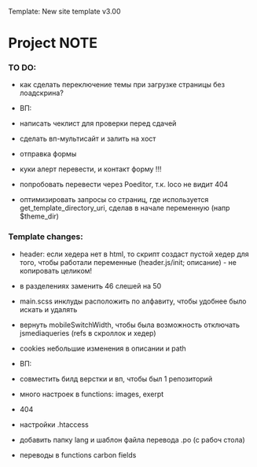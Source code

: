 Template: New site template v3.00

# Project NOTE

### TO DO:
- как сделать переключение темы при загрузке страницы без лоадскрина?

- ВП: 
- написать чеклист для проверки перед сдачей
- сделать вп-мультисайт и залить на хост
- отправка формы
- куки алерт перевести, и контакт форму !!!
- попробовать перевести через Poeditor, т.к. loco не видит 404

- оптимизировать запросы со страниц, где используется get_template_directory_uri, сделав в начале переменную (напр $theme_dir)

### Template changes:
- header: если хедера нет в html, то скрипт создаст пустой хедер для того, чтобы работали переменные (header.js/init; описание) - не копировать целиком!
- в разделениях заменить 46 слешей на 50
- main.scss инклуды расположить по алфавиту, чтобы удобнее было искать и удалять
- вернуть mobileSwitchWidth, чтобы была возможность отключать jsmediaqueries (refs в скроллок и хедер)
- cookies небольшие изменения в описании и path

- ВП:
- совместить билд верстки и вп, чтобы был 1 репозиторий
- много настроек в functions: images, exerpt
- 404
- настройки .htaccess
- добавить папку lang и шаблон файла перевода .ро (с рабоч стола)
- переводы в functions carbon fields